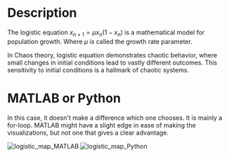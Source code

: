 # Description
The logistic equation  $x_{n+1} = \mu x_n (1 - x_n)$ is a mathematical model for population growth. Where $\mu$ is called the growth rate parameter. 

In Chaos theory, logistic equation demonstrates chaotic behavior, where small changes in initial conditions lead to vastly different outcomes. This sensitivity to initial conditions is a hallmark of chaotic systems.

# MATLAB or Python
In this case, it doesn't make a difference which one chooses. It is mainly a for-loop. MATLAB might have a slight edge in ease of making the visualizations, but not one that gives a clear advantage.

![logistic_map_MATLAB](https://github.com/user-attachments/assets/b8117163-c2dd-479f-beac-5135c06d67bc) ![logistic_map_Python](https://github.com/user-attachments/assets/5844718e-6d43-4109-b4d7-27405ce14f2f)


